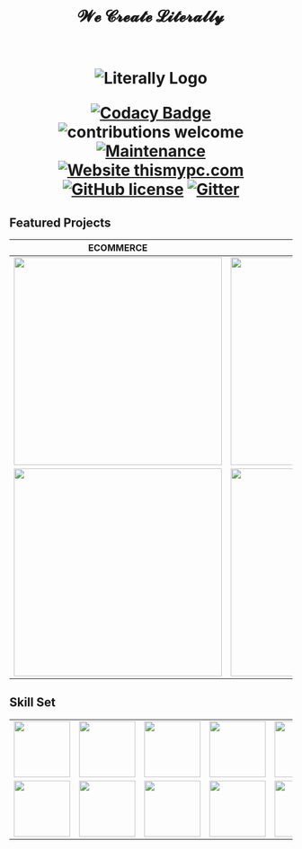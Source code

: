 <h1 align="center" > 𝓦𝓮 𝓒𝓻𝓮𝓪𝓽𝓮 𝓛𝓲𝓽𝓮𝓻𝓪𝓵𝓵𝔂 </h1> <br>

<h1 align="center">
  <img src="https://cdn.shortpixel.ai/client/q_glossy,ret_img/https://literally.co.jp/wp-content/uploads/2020/02/Literally%E3%81%AE%E3%82%B3%E3%83%94%E3%83%BC-3-e1597867262519.png" alt="Literally Logo" />
  
  <br/>
  
  [![Codacy Badge](https://api.codacy.com/project/badge/Grade/5b677e607def4466b8084eb76be4f0d7)](https://app.codacy.com/app/supunlakmal/thismypc?utm_source=github.com&utm_medium=referral&utm_content=supunlakmal/thismypc&utm_campaign=Badge_Grade_Dashboard)
![contributions welcome](https://img.shields.io/badge/contributions-welcome-brightgreen.svg?style=flat) [![Maintenance](https://img.shields.io/badge/Maintained%3F-yes-green.svg)](https://github.com/supunlakmal/thismypc/graphs/commit-activity) [![Website thismypc.com](https://img.shields.io/website-up-down-green-red/http/shields.io.svg)](http://thismypc.com/) [![GitHub license](https://img.shields.io/badge/license-MIT-blue.svg?style=flat-square)](https://github.com/supunlakmal/thismypc/blob/master/LICENSE)
[![Gitter](https://badges.gitter.im/gitterHQ/gitter.svg)](https://gitter.im/Thismypc/community)
</h1>

## Featured Projects

ECOMMERCE | WORDPRESS | HTML5 GAME | MOBILE DEVELOPMENT | CRYPTOCURRENCY
:-------------------------:|:-------------------------:|:-------------------------:|:-------------------------:|:-------------------------:
<a href="http://3.128.30.120:3000/launch"><img src="https://portfolio.literally.co.jp/wp-content/uploads/2021/01/restaurant-food-370x370.jpg" width="370"></a> | <a href="https://www.celtic-weddingrings.com/"><img src="https://portfolio.literally.co.jp/wp-content/uploads/2021/01/rings-site-370x370.jpg" width="370"></a>|<a href="https://smallpondgames.com/mahjong/3d-mahjong/"><img src="https://portfolio.literally.co.jp/wp-content/uploads/2021/01/mahjong-370x370.jpg" width="370"></a> | <a href="https://portfolio.literally.co.jp/portfolio/e-sport-tournament-app/"><img src="https://portfolio.literally.co.jp/wp-content/uploads/2021/01/GameShop-1024x1024.jpg" width="370"></a>| <a href="https://aldenplatform.io/"><img src="https://portfolio.literally.co.jp/wp-content/uploads/2021/01/Main_News@2x-370x370.jpg" width="370"></a>
<a href="https://giftforward.giftsforgood.com/register"><img src="https://portfolio.literally.co.jp/wp-content/uploads/2021/01/ecommerce-shopify-website-370x370.jpg" width="370"></a> | <a href="https://girlgaze.com/"><img src="https://portfolio.literally.co.jp/wp-content/uploads/2021/01/job-site-370x370.jpg" width="370"></a>|<a href="http://lyu-apps.herokuapp.com/games/bumper-fifa/"><img src="https://portfolio.literally.co.jp/wp-content/uploads/2021/01/lyu-game-370x370.jpg" width="370"></a> | <a href="https://apps.apple.com/it/app/spreewhere/id1462263606"><img src="https://portfolio.literally.co.jp/wp-content/uploads/2021/01/Spreewhere-Feature-370x370.jpg" width="370"></a>| <a href="https://bitwilly.com/"><img src="https://portfolio.literally.co.jp/wp-content/uploads/2021/01/Bitwilly-370x370.jpg" width="370"></a>

## Skill Set
<table>
  <tr>
    <td><img src="https://cdn.iconscout.com/icon/free/png-64/nginx-4-1174926.png" width="100"></td>
    <td><img src="https://cdn.iconscout.com/icon/free/png-64/node-js-1174925.png" width="100"></td>
    <td><img src="https://cdn.iconscout.com/icon/free/png-64/react-3-1175109.png" width="100"></td>
    <td><img src="https://cdn.iconscout.com/icon/free/png-64/vue-282497.png" width="100"></td>
    <td><img src="https://cdn.iconscout.com/icon/free/png-64/javascript-24-1174950.png" width="100"></td>
    <td><img src="https://cdn.iconscout.com/icon/free/png-64/github-170-1175028.png" width="100"></td>
    <td><img src="https://cdn.iconscout.com/icon/free/png-64/mysql-18-1174938.png" width="100"></td>
    <td><img src="https://cdn.iconscout.com/icon/free/png-64/java-59-1174952.png" width="100"></td>
    <td><img src="https://cdn.iconscout.com/icon/free/png-64/cakephp-3-1175050.png" width="100"></td>
    <td><img src="https://cdn.iconscout.com/icon/free/png-64/html5-2474805-2056091.png" width="100"></td>
    <td><img src="https://cdn.iconscout.com/icon/free/png-64/webpack-1-1174980.png" width="100"></td>
    <td><img src="https://cdn.iconscout.com/icon/free/png-64/visualstudio-1-1174964.png" width="100"></td>
    <td><img src="https://cdn.iconscout.com/icon/free/png-64/django-11-1175036.png" width="100"></td>
   </tr>
    <tr>
      <td><img src="https://cdn.iconscout.com/icon/free/png-64/python-2-226051.png" width="100"></td>
      <td><img src="https://cdn.iconscout.com/icon/free/png-64/laravel-226015.png" width="100"></td>
    <td><img src="https://cdn.iconscout.com/icon/free/png-64/typescript-1174965.png" width="100"></td>
    <td><img src="https://cdn.iconscout.com/icon/free/png-64/symfony-3-1174988.png" width="100"></td>
    <td><img src="https://cdn.iconscout.com/icon/free/png-64/swift-18-1174990.png" width="100"></td>
    <td><img src="https://cdn.iconscout.com/icon/free/png-64/rubymine-1175004.png" width="100"></td>
    <td><img src="https://cdn.iconscout.com/icon/free/png-64/ionic-4-1175016.png" width="100"></td>
    <td><img src="https://cdn.iconscout.com/icon/free/png-64/pycharm-1175008.png" width="100"></td>
    <td><img src="https://cdn.iconscout.com/icon/free/png-64/gradle-2-1174969.png" width="100"></td>
    <td><img src="https://cdn.iconscout.com/icon/free/png-64/go-76-1175027.png" width="100"></td>
    <td><img src="https://cdn.iconscout.com/icon/free/png-64/apple-1237-1174963.png" width="100"></td>
    <td><img src="https://cdn.iconscout.com/icon/free/png-64/electron-67-1175035.png" width="100"></td>
    <td><img src="https://cdn.iconscout.com/icon/free/png-64/angular-3-226070.png" width="100"></td>
   </tr>
  </table>
